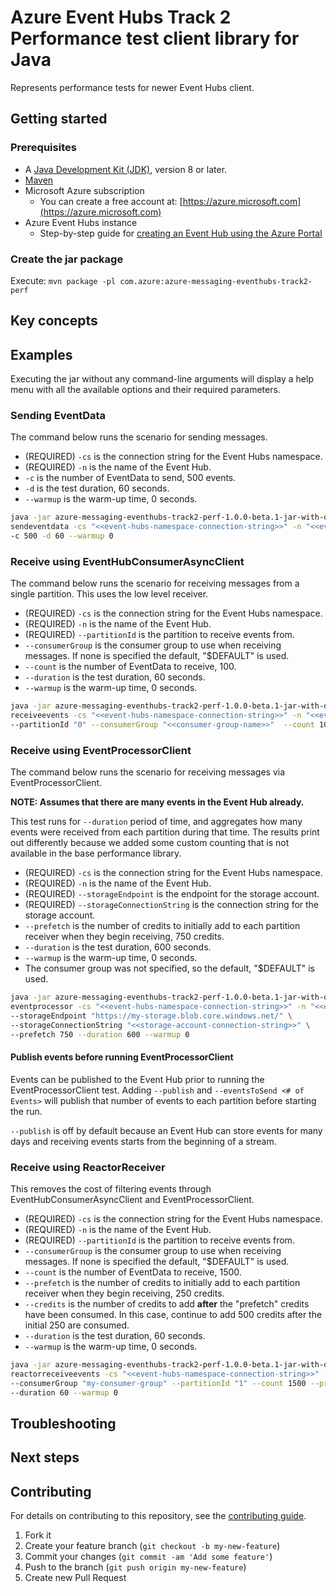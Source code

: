 # Azure Event Hubs Track 2 Performance test client library for Java

Represents performance tests for newer Event Hubs client.

## Getting started

### Prerequisites

- A [Java Development Kit (JDK)][jdk_link], version 8 or later.
- [Maven][maven]
- Microsoft Azure subscription
    - You can create a free account at: [https://azure.microsoft.com](https://azure.microsoft.com)
- Azure Event Hubs instance
    - Step-by-step guide for [creating an Event Hub using the Azure Portal][event_hubs_create]

### Create the jar package

Execute: `mvn package -pl com.azure:azure-messaging-eventhubs-track2-perf`

## Key concepts

## Examples

Executing the jar without any command-line arguments will display a help menu with all the available options and their
required parameters.

### Sending EventData

The command below runs the scenario for sending messages.

- (REQUIRED) `-cs` is the connection string for the Event Hubs namespace.
- (REQUIRED) `-n` is the name of the Event Hub.
- `-c` is the number of EventData to send, 500 events.
- `-d` is the test duration, 60 seconds.
- `--warmup` is the warm-up time, 0 seconds.

```bash
java -jar azure-messaging-eventhubs-track2-perf-1.0.0-beta.1-jar-with-dependencies.jar \
sendeventdata -cs "<<event-hubs-namespace-connection-string>>" -n "<<event-hub-name>>" \
-c 500 -d 60 --warmup 0
```

### Receive using EventHubConsumerAsyncClient

The command below runs the scenario for receiving messages from a single partition. This uses the low level receiver.

- (REQUIRED) `-cs` is the connection string for the Event Hubs namespace.
- (REQUIRED) `-n` is the name of the Event Hub.
- (REQUIRED) `--partitionId` is the partition to receive events from.
- `--consumerGroup` is the consumer group to use when receiving messages. If none is specified the default, "$DEFAULT"
  is used.
- `--count` is the number of EventData to receive, 100.
- `--duration` is the test duration, 60 seconds.
- `--warmup` is the warm-up time, 0 seconds.

```bash
java -jar azure-messaging-eventhubs-track2-perf-1.0.0-beta.1-jar-with-dependencies.jar \
receiveevents -cs "<<event-hubs-namespace-connection-string>>" -n "<<event-hub-name>>" \
--partitionId "0" --consumerGroup "<<consumer-group-name>>"  --count 100 --duration 60 --warmup 0
```

### Receive using EventProcessorClient

The command below runs the scenario for receiving messages via EventProcessorClient.

**NOTE: Assumes that there are many events in the Event Hub already.**

This test runs for `--duration` period of time, and aggregates how many events were received from each partition during
that time.  The results print out differently because we added some custom counting that is not available in the base
performance library.

- (REQUIRED) `-cs` is the connection string for the Event Hubs namespace.
- (REQUIRED) `-n` is the name of the Event Hub.
- (REQUIRED) `--storageEndpoint` is the endpoint for the storage account.
- (REQUIRED) `--storageConnectionString` is the connection string for the storage account.
- `--prefetch` is the number of credits to initially add to each partition receiver when they begin receiving, 750
  credits.
- `--duration` is the test duration, 600 seconds.
- `--warmup` is the warm-up time, 0 seconds.
- The consumer group was not specified, so the default, "$DEFAULT" is used.

```bash
java -jar azure-messaging-eventhubs-track2-perf-1.0.0-beta.1-jar-with-dependencies.jar \
eventprocessor -cs "<<event-hubs-namespace-connection-string>>" -n "<<event-hub-name>>" \
--storageEndpoint "https://my-storage.blob.core.windows.net/" \
--storageConnectionString "<<storage-account-connection-string>>" \
--prefetch 750 --duration 600 --warmup 0
```

#### Publish events before running EventProcessorClient

Events can be published to the Event Hub prior to running the EventProcessorClient test. Adding `--publish` and
`--eventsToSend <# of Events>` will publish that number of events to each partition before starting the run.

`--publish` is off by default because an Event Hub can store events for many days and receiving events starts from the
beginning of a stream.

### Receive using ReactorReceiver

This removes the cost of filtering events through EventHubConsumerAsyncClient and EventProcessorClient.

- (REQUIRED) `-cs` is the connection string for the Event Hubs namespace.
- (REQUIRED) `-n` is the name of the Event Hub.
- (REQUIRED) `--partitionId` is the partition to receive events from.
- `--consumerGroup` is the consumer group to use when receiving messages. If none is specified the default, "$DEFAULT"
  is used.
- `--count` is the number of EventData to receive, 1500.
- `--prefetch` is the number of credits to initially add to each partition receiver when they begin receiving, 250
  credits.
- `--credits` is the number of credits to add **after** the "prefetch" credits have been consumed. In this case,
  continue to add 500 credits after the initial 250 are consumed.
- `--duration` is the test duration, 60 seconds.
- `--warmup` is the warm-up time, 0 seconds.

```bash
java -jar azure-messaging-eventhubs-track2-perf-1.0.0-beta.1-jar-with-dependencies.jar \
reactorreceiveevents -cs "<<event-hubs-namespace-connection-string>>" -n "<<event-hub-name>>" \
--consumerGroup "my-consumer-group" --partitionId "1" --count 1500 --prefetch 250 --credits 500 \
--duration 60 --warmup 0
```

## Troubleshooting

## Next steps

## Contributing

For details on contributing to this repository, see the [contributing guide](https://github.com/Azure/azure-sdk-for-java/blob/main/CONTRIBUTING.md).

1. Fork it
1. Create your feature branch (`git checkout -b my-new-feature`)
1. Commit your changes (`git commit -am 'Add some feature'`)
1. Push to the branch (`git push origin my-new-feature`)
1. Create new Pull Request

<!-- links -->
[event_hubs_create]: https://learn.microsoft.com/azure/event-hubs/event-hubs-create
[jdk_link]: https://learn.microsoft.com/java/azure/jdk/?view=azure-java-stable
[maven]: https://maven.apache.org/
